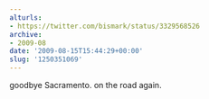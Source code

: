 ```yaml
---
alturls:
- https://twitter.com/bismark/status/3329568526
archive:
- 2009-08
date: '2009-08-15T15:44:29+00:00'
slug: '1250351069'
---
```


goodbye Sacramento. on the road again.

